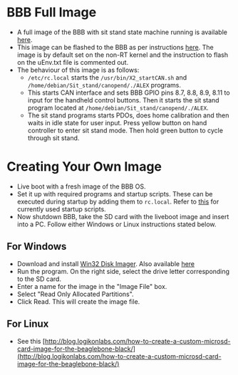 # BBB Full Image

* A full image of the BBB with sit stand state machine running is available [here](https://drive.google.com/drive/folders/1nDu9t-3D6QWoS1LQ1YXEao6SJg_YpuZZ?usp=sharing).
* This image can be flashed to the BBB as per instructions [here](https://exoembedded.readthedocs.io/en/latest/bbb/). The image is by default set on the non-RT kernel and the instruction to flash on the uEnv.txt file is commented out.
* The behaviour of this image is as follows:
   * `/etc/rc.local` starts the `/usr/bin/X2_startCAN.sh` and `/home/debian/Sit_stand/canopend/./ALEX` programs.
   * This starts CAN interface and sets BBB GPIO pins 8.7, 8.8, 8.9, 8.11 to input for the handheld control buttons. Then it starts the sit stand program located at `/home/debian/Sit_stand/canopend/./ALEX`.
   * The sit stand programs starts PDOs, does home calibration and then waits in idle state for user input. Press yellow button on hand controller to enter sit stand mode. Then hold green button to cycle through sit stand. 
  
# Creating Your Own Image

  * Live boot with a fresh image of the BBB OS.
  * Set it up with required programs and startup scripts. These can be executed during startup by adding them to `rc.local`. Refer to [this](https://github.com/capstonealex/Embedded/tree/master/BBB%20Scripts/Startup%20Script%20-%20Full%20Program) for currently used startup scripts. 
  * Now shutdown BBB, take the SD card with the liveboot image and insert into a PC. Follow either Windows or Linux instructions stated below.

## For Windows
  * Download and install [Win32 Disk Imager](https://sourceforge.net/projects/win32diskimager/). Also available [here](https://drive.google.com/open?id=1sqqtmF5ChAT6LPynyj2XnDZbb2vEUvlf)
  * Run the program. On the right side, select the drive letter corresponding to the SD card.
  * Enter a name for the image in the "Image File" box. 
  * Select "Read Only Allocated Partitions".
  * Click Read. This will create the image file. 

## For Linux
  * See this [http://blog.logikonlabs.com/how-to-create-a-custom-microsd-card-image-for-the-beaglebone-black/](http://blog.logikonlabs.com/how-to-create-a-custom-microsd-card-image-for-the-beaglebone-black/)


  
  

